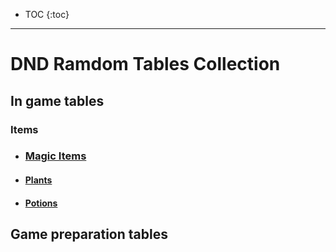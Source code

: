 
* TOC 
{:toc}

---

# DND Ramdom Tables Collection

## In game tables

### Items
 
- ### [Magic Items](magic-items.md)
- #### [Plants](items/plants.md)
- #### [Potions](items/potions.md)
  
## Game preparation tables
